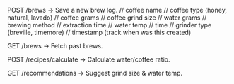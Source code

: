 POST /brews → Save a new brew log.
// coffee name
// coffee type (honey, natural, lavado)
// coffee grams
// coffee grind size
// water grams
// brewing method
// extraction time
// water temp
// time
// grinder type (breville, timemore)
// timestamp (track when was this created)

GET /brews → Fetch past brews.

POST /recipes/calculate → Calculate water/coffee ratio.

GET /recommendations → Suggest grind size & water temp.


<!-- x1515269851 -->